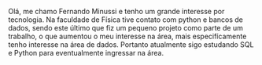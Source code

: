 Olá, me chamo Fernando Minussi e tenho um grande interesse por tecnologia. Na faculdade de Física tive contato com python e bancos de dados, sendo este último que fiz um pequeno projeto como parte de um trabalho, o que aumentou o meu interesse na área, mais especifícamente tenho interesse na área de dados. Portanto atualmente sigo estudando SQL e Python para eventualmente ingressar na área.
